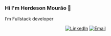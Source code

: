 ### Hi I'm Herdeson Mourão 👋

I’m Fullstack developer

<!--
**HerdesonMourao/HerdesonMourao** is a ✨ _special_ ✨ repository because its `README.md` (this file) appears on your GitHub profile.

Here are some ideas to get you started:

- 🔭 I’m currently working on ...
- 🌱 I’m currently learning ...
- 👯 I’m looking to collaborate on ...
- 🤔 I’m looking for help with ...
- 💬 Ask me about ...
- 📫 How to reach me: ...
- 😄 Pronouns: ...
- ⚡ Fun fact: ...
-->

<p align="center">  
 <a href="https://www.linkedin.com/in/herdesonmourao/"><img alt="LinkedIn" src="https://img.shields.io/badge/HerdesonMourao-blue?style=appveyor&logo=linkedin&logoColor=white"></a>
 <a href="mailto:herdesondev@gmail.com"><img alt="Email" src="https://img.shields.io/badge/herdesondev%40gmail.com-red?style=appveyor&logo=gmail&logoColor=white"></a>
</p>
